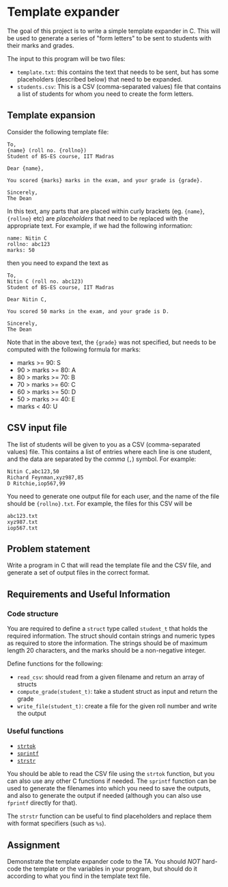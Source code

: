 # Template expander

The goal of this project is to write a simple template expander in C.  This will be used to generate a series of "form letters" to be sent to students with their marks and grades.

The input to this program will be two files:

- `template.txt`: this contains the text that needs to be sent, but has some placeholders (described below) that need to be expanded.
- `students.csv`: This is a CSV (comma-separated values) file that contains a list of students for whom you need to create the form letters.

## Template expansion

Consider the following template file:

```
To,
{name} (roll no. {rollno})
Student of BS-ES course, IIT Madras

Dear {name},

You scored {marks} marks in the exam, and your grade is {grade}.

Sincerely,
The Dean
```

In this text, any parts that are placed within curly brackets (eg. `{name}`, `{rollno}` etc) are *placeholders* that need to be replaced with the appropriate text.  For example, if we had the following information:

```
name: Nitin C
rollno: abc123
marks: 50
```

then you need to expand the text as 

```
To,
Nitin C (roll no. abc123)
Student of BS-ES course, IIT Madras

Dear Nitin C,

You scored 50 marks in the exam, and your grade is D.

Sincerely,
The Dean
```

Note that in the above text, the `{grade}` was not specified, but needs to be computed with the following formula for marks:

- marks >= 90: S
- 90 > marks >= 80: A
- 80 > marks >= 70: B
- 70 > marks >= 60: C
- 60 > marks >= 50: D
- 50 > marks >= 40: E
- marks < 40: U

## CSV input file

The list of students will be given to you as a CSV (comma-separated values) file.  This contains a list of entries where each line is one student, and the data are separated by the *comma* (`,`) symbol.  For example:

```
Nitin C,abc123,50
Richard Feynman,xyz987,85
D Ritchie,iop567,99
```

You need to generate one output file for each user, and the name of the file should be `{rollno}.txt`.  For example, the files for this CSV will be

```
abc123.txt
xyz987.txt
iop567.txt
```

## Problem statement

Write a program in C that will read the template file and the CSV file, and generate a set of output files in the correct format.

## Requirements and Useful Information

### Code structure

You are required to define a `struct` type called `student_t` that holds the required information.  The struct should contain strings and numeric types as required to store the information.  The strings should be of maximum length 20 characters, and the marks should be a non-negative integer.

Define functions for the following:

- `read_csv`: should read from a given filename and return an array of structs
- `compute_grade(student_t)`: take a student struct as input and return the grade
- `write_file(student_t)`: create a file for the given roll number and write the output

### Useful functions

- [`strtok`](https://en.cppreference.com/w/c/string/byte/strtok)
- [`sprintf`](https://en.cppreference.com/w/c/io/fprintf)
- [`strstr`](https://en.cppreference.com/w/c/string/byte/strstr)

You should be able to read the CSV file using the `strtok` function, but you can also use any other C functions if needed.  The `sprintf` function can be used to generate the filenames into which you need to save the outputs, and also to generate the output if needed (although you can also use `fprintf` directly for that).

The `strstr` function can be useful to find placeholders and replace them with format specifiers (such as `%s`).

## Assignment

Demonstrate the template expander code to the TA.  You should *NOT* hard-code the template or the variables in your program, but should do it according to what you find in the template text file.
